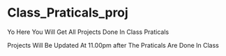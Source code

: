# Class_Praticals_proj
Yo Here You Will Get All Projects Done In Class Praticals

Projects Will Be Updated At 11.00pm after The Praticals Are Done In Class
